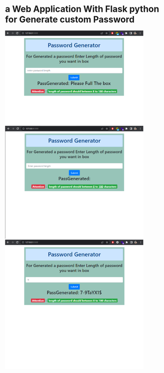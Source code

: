 # a Web Application With Flask python for Generate custom Password

<img src="./doc/1.png" width="450">
<img src="./doc/2.png" width="450">
<img src="./doc/3.png" width="450">
